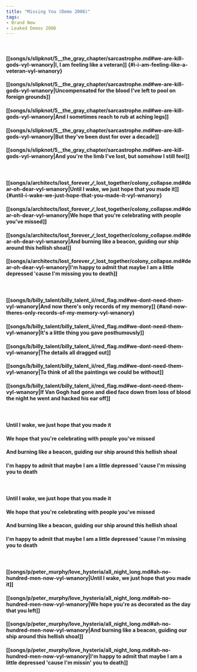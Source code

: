```yaml
---
title: "Missing You (Demo 2006)"
tags:
- Brand New
- Leaked Demos 2006
---
```

&nbsp;
#### [[songs/s/slipknot/5__the_gray_chapter/sarcastrophe.md#we-are-kill-gods-vyl-wnanory|I, I am feeling like a veteran]] {#i-i-am-feeling-like-a-veteran-vyl-wnanory}
#### [[songs/s/slipknot/5__the_gray_chapter/sarcastrophe.md#we-are-kill-gods-vyl-wnanory|Uncompensated for the blood I've left to pool on foreign grounds]]
#### [[songs/s/slipknot/5__the_gray_chapter/sarcastrophe.md#we-are-kill-gods-vyl-wnanory|And I sometimes reach to rub at aching legs]]
#### [[songs/s/slipknot/5__the_gray_chapter/sarcastrophe.md#we-are-kill-gods-vyl-wnanory|But they've been dust for over a decade]]
#### [[songs/s/slipknot/5__the_gray_chapter/sarcastrophe.md#we-are-kill-gods-vyl-wnanory|And you're the limb I've lost, but somehow I still feel]]
&nbsp;
#### [[songs/a/architects/lost_forever_∕∕_lost_together/colony_collapse.md#dear-oh-dear-vyl-wnanory|Until I wake, we just hope that you made it]] {#until-i-wake-we-just-hope-that-you-made-it-vyl-wnanory}
#### [[songs/a/architects/lost_forever_∕∕_lost_together/colony_collapse.md#dear-oh-dear-vyl-wnanory|We hope that you're celebrating with people you've missed]]
#### [[songs/a/architects/lost_forever_∕∕_lost_together/colony_collapse.md#dear-oh-dear-vyl-wnanory|And burning like a beacon, guiding our ship around this hellish shoal]]
#### [[songs/a/architects/lost_forever_∕∕_lost_together/colony_collapse.md#dear-oh-dear-vyl-wnanory|I'm happy to admit that maybe I am a little depressed 'cause I'm missing you to death]]
&nbsp;
#### [[songs/b/billy_talent/billy_talent_ii/red_flag.md#we-dont-need-them-vyl-wnanory|And now there's only records of my memory]] {#and-now-theres-only-records-of-my-memory-vyl-wnanory}
#### [[songs/b/billy_talent/billy_talent_ii/red_flag.md#we-dont-need-them-vyl-wnanory|It's a little thing you gave posthumously]]
#### [[songs/b/billy_talent/billy_talent_ii/red_flag.md#we-dont-need-them-vyl-wnanory|The details all dragged out]]
#### [[songs/b/billy_talent/billy_talent_ii/red_flag.md#we-dont-need-them-vyl-wnanory|To think of all the paintings we could be without]]
#### [[songs/b/billy_talent/billy_talent_ii/red_flag.md#we-dont-need-them-vyl-wnanory|If Van Gogh had gone and died face down from loss of blood the night he went and hacked his ear off]]
&nbsp;
#### Until I wake, we just hope that you made it
#### We hope that you're celebrating with people you've missed
#### And burning like a beacon, guiding our ship around this hellish shoal
#### I'm happy to admit that maybe I am a little depressed 'cause I'm missing you to death
&nbsp;
#### Until I wake, we just hope that you made it
#### We hope that you're celebrating with people you've missed
#### And burning like a beacon, guiding our ship around this hellish shoal
#### I'm happy to admit that maybe I am a little depressed 'cause I'm missing you to death
&nbsp;
#### [[songs/p/peter_murphy/love_hysteria/all_night_long.md#ah-no-hundred-men-now-vyl-wnanory|Until I wake, we just hope that you made it]]
#### [[songs/p/peter_murphy/love_hysteria/all_night_long.md#ah-no-hundred-men-now-vyl-wnanory|We hope you're as decorated as the day that you left]]
#### [[songs/p/peter_murphy/love_hysteria/all_night_long.md#ah-no-hundred-men-now-vyl-wnanory|And burning like a beacon, guiding our ship around this hellish shoal]]
#### [[songs/p/peter_murphy/love_hysteria/all_night_long.md#ah-no-hundred-men-now-vyl-wnanory|I'm happy to admit that maybe I am a little depressed 'cause I'm missin' you to death]]
